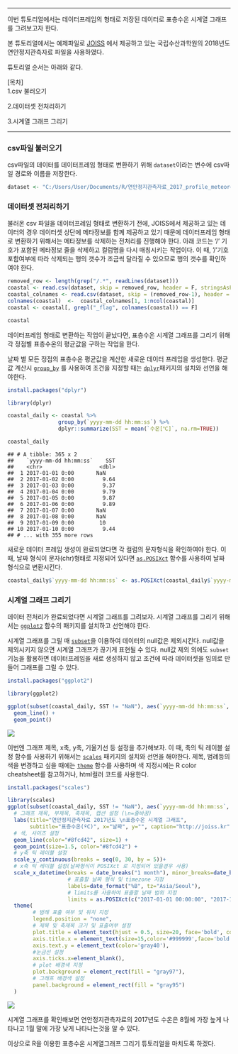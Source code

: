 ------------------------------------------------------------------------

이번 튜토리얼에서는 데이터프레임의 형태로 저장된 데이터로 표층수온
시계열 그래프를 그려보고자 한다.

본 튜토리얼에서는 예제파일로 [JOISS](http://joiss.kr) 에서 제공하고 있는
국립수산과학원의 2018년도 연안정지관측자료 파일을 사용하였다.

튜토리얼 순서는 아래와 같다.

\[목차\]  
1.csv 불러오기

2.데이터셋 전처리하기

3.시계열 그래프 그리기

------------------------------------------------------------------------

### csv파일 불러오기

csv파일의 데이터를 데이터프레임 형태로 변환하기 위해 `dataset`이라는
변수에 csv파일 경로와 이름을 저장한다.

``` r
dataset <- "C:/Users/User/Documents/R/연안정지관측자료_2017_profile_meteorological_unknown.csv" 
```

### 데이터셋 전처리하기

불러온 csv 파일을 데이터프레임 형태로 변환하기 전에, JOISS에서 제공하고
있는 데이터의 경우 데이터셋 상단에 메타정보를 함께 제공하고 있기 때문에
데이터프레임 형태로 변환하기 위해서는 메타정보를 삭제하는 전처리를
진행해야 한다. 아래 코드는 ‘/’ 기호가 포함된 메타정보 줄을 삭제하고
컬럼명을 다시 매칭시키는 작업이다. 이 때, ’/’기호 포함여부에 따라
삭제되는 행의 갯수가 조금씩 달라질 수 있으므로 행의 갯수를 확인하여야
한다.

``` r
removed_row <- length(grep("/.*", readLines(dataset)))
coastal <- read.csv(dataset, skip = removed_row, header = F, stringsAsFactors=FALSE)
coastal_colnames <- read.csv(dataset, skip = (removed_row-1), header = F, nrows = 1, as.is = T)
colnames(coastal)  <-  coastal_colnames[1, 1:ncol(coastal)]
coastal <- coastal[, grepl("_flag", colnames(coastal)) == F]
```

``` r
coastal
```

데이터프레임 형태로 변환하는 작업이 끝났다면, 표층수온 시계열 그래프를
그리기 위해 각 정점별 표층수온의 평균값을 구하는 작업을 한다.

날짜 별 모든 정점의 표층수온 평균값을 계산한 새로운 데이터 프레임을
생성한다. 평균값 계산시
[`group_by`](https://www.rdocumentation.org/packages/dplyr/versions/0.7.8/topics/group_by)
를 사용하여 조건을 지정할 때는
[`dplyr`](https://www.rdocumentation.org/packages/dbplyr/versions/1.4.2)패키지의
설치와 선언을 해야한다.

``` r
install.packages("dplyr")
```

``` r
library(dplyr)

coastal_daily <- coastal %>% 
                group_by(`yyyy-mm-dd hh:mm:ss`) %>% 
                dplyr::summarize(SST = mean(`수온[℃]`, na.rm=TRUE))

coastal_daily
```

    ## # A tibble: 365 x 2
    ##    `yyyy-mm-dd hh:mm:ss`    SST
    ##    <chr>                  <dbl>
    ##  1 2017-01-01 0:00       NaN   
    ##  2 2017-01-02 0:00         9.64
    ##  3 2017-01-03 0:00         9.37
    ##  4 2017-01-04 0:00         9.79
    ##  5 2017-01-05 0:00         9.87
    ##  6 2017-01-06 0:00         9.89
    ##  7 2017-01-07 0:00       NaN   
    ##  8 2017-01-08 0:00       NaN   
    ##  9 2017-01-09 0:00        10   
    ## 10 2017-01-10 0:00         9.44
    ## # ... with 355 more rows

새로운 데이터 프레임 생성이 완료되었다면 각 컬럼의 문자형식을 확인하여야
한다. 이때, 날짜 형식이 문자(chr)형태로 지정되어 있다면
[`as.POSIXct`](https://www.rdocumentation.org/packages/dwtools/versions/0.8.3.9/topics/as.POSIXct)
함수를 사용하여 날짜 형식으로 변환시킨다.

``` r
coastal_daily$`yyyy-mm-dd hh:mm:ss` <- as.POSIXct(coastal_daily$`yyyy-mm-dd hh:mm:ss`, format="%Y-%m-%d")
```

### 시계열 그래프 그리기

데이터 전처리가 완료되었다면 시계열 그래프를 그려보자. 시계열 그래프를
그리기 위해서는
[`ggplot2`](https://www.rdocumentation.org/packages/ggplot2/versions/3.3.0)
함수의 패키지를 설치하고 선언해야 한다.

시계열 그래프를 그릴 때
[`subset`](https://www.rdocumentation.org/packages/base/versions/3.6.2/topics/subset)을
이용하여 데이터의 null값은 제외시킨다. null값을 제외시키지 않으면 시계열
그래프가 끊기게 표현될 수 있다. null값 제외 외에도 `subset`기능을
활용하면 데이터프레임을 새로 생성하지 않고 조건에 따라 데이터셋을 임의로
만들어 그래프를 그릴 수 있다.

``` r
install.packages("ggplot2")
```

``` r
library(ggplot2)

ggplot(subset(coastal_daily, SST != "NaN"), aes(`yyyy-mm-dd hh:mm:ss`, SST)) +
  geom_line() +
  geom_point() 
```

![](timeseries1.jpg)

이번엔 그래프 제목, x축, y축, 기울기선 등 설정을 추가해보자. 이 때, 축의
틱 레이블 설정 함수를 사용하기 위해서는
[`scales`](https://www.rdocumentation.org/packages/scales/versions/0.4.1)
패키지의 설치와 선언을 해야한다. 제목, 범례등의 색을 변경하고 싶을
때에는
[`theme`](https://www.rdocumentation.org/packages/ggplot2/versions/2.0.0/topics/theme)
함수를 사용하며 색 지정시에는 R color cheatsheet를 참고하거나, html컬러
코드를 사용한다.

``` r
install.packages("scales")
```

``` r
library(scales)
ggplot(subset(coastal_daily, SST != "NaN"), aes(`yyyy-mm-dd hh:mm:ss`, SST)) +
  # 그래프 제목, 부제목, 축제목, 캡션 설정 (\n=줄바꿈)
  labs(title="연안정지관측자료 2017년도 \n표층수온 시계열 그래프", 
       subtitle="표층수온(ºC)", x="날짜", y="", caption="http://joiss.kr") +
  # 색, 사이즈 설정
  geom_line(color="#8fcd42", size=1) +
  geom_point(size=1.5, color="#8fcd42") +
  # y축 틱 레이블 설정
  scale_y_continuous(breaks = seq(0, 30, by = 5))+
  # x축 틱 레이블 설정(날짜형식이 POSIXct 로 지정되어 있을경우 사용)
  scale_x_datetime(breaks = date_breaks("1 month"), minor_breaks=date_breaks("1 month"), 
                   # 표출할 날짜 형식 및 timezone 지정
                   labels=date_format("%B", tz="Asia/Seoul"), 
                   # limits를 사용하여 표츨할 날짜 범위 지정
                   limits = as.POSIXct(c("2017-01-01 00:00:00", "2017-12-31 11:59:59")))+
  theme(
        # 범례 표출 여부 및 위치 지정
        legend.position = "none", 
        # 제목 및 축제목 크기 및 표출여부 설정
        plot.title = element_text(hjust = 0.5, size=20, face='bold', color="#018dc5"),
        axis.title.x = element_text(size=15,color='#999999',face='bold' ),
        axis.text.y = element_text(color='gray40'),
        #눈금선 설정
        axis.ticks.x=element_blank(),
        # plot 배경색 지정
        plot.background = element_rect(fill = "gray97"),
        # 그래프 배경색 설정
        panel.background = element_rect(fill = "gray95")
  )
```

![](timeseries2.jpg)

시계열 그래프를 확인해보면 연안정지관측자료의 2017년도 수온은 8월에 가장
높게 나타나고 1월 말에 가장 낮게 나타나는것을 알 수 있다.

이상으로 R을 이용한 표층수온 시계열그래프 그리기 튜토리얼을 마치도록
하겠다.
